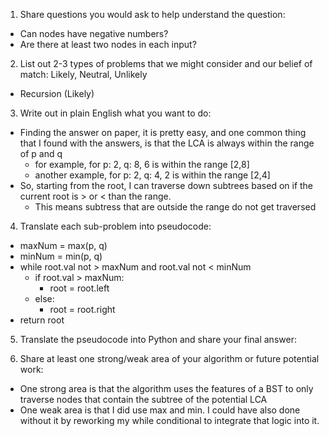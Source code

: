 1. Share questions you would ask to help understand the question:
- Can nodes have negative numbers?
- Are there at least two nodes in each input?

2. List out 2-3 types of problems that we might consider and our belief of match: Likely, Neutral, Unlikely
- Recursion (Likely)

3. Write out in plain English what you want to do: 
- Finding the answer on paper, it is pretty easy, and one common thing that I found with the answers, is that the LCA is always within the range of p and q
    - for example, for p: 2, q: 8, 6 is within the range [2,8]
    - another example, for p: 2, q: 4, 2 is within the range [2,4]
- So, starting from the root, I can traverse down subtrees based on if the current root is > or < than the range. 
    - This means subtress that are outside the range do not get traversed

4. Translate each sub-problem into pseudocode:
- maxNum = max(p, q)
- minNum = min(p, q)
- while root.val not > maxNum and root.val not < minNum 
    - if root.val > maxNum:
        - root = root.left
    - else:
        - root = root.right
- return root

5. Translate the pseudocode into Python and share your final answer:
  <!-- class Solution:
    def lowestCommonAncestor(self, root: 'TreeNode', p: 'TreeNode', q: 'TreeNode') -> 'TreeNode':
        maxNum = max(p.val, q.val)
        minNum = min(p.val, q.val)

        while not(root.val <= maxNum and root.val >= minNum):
            if root.val > maxNum:
                root = root.left
            else:
                root = root.right
        return root -->

6. Share at least one strong/weak area of your algorithm or future potential work:
- One strong area is that the algorithm uses the features of a BST to only traverse nodes that contain the subtree of the potential LCA
- One weak area is that I did use max and min. I could have also done without it by reworking my while conditional to integrate that logic into it. 